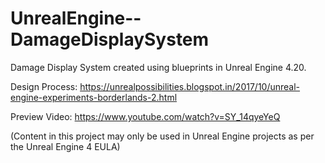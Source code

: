 # UnrealEngine--DamageDisplaySystem
Damage Display System created using blueprints in Unreal Engine 4.20.

Design Process: https://unrealpossibilities.blogspot.in/2017/10/unreal-engine-experiments-borderlands-2.html

Preview Video: https://www.youtube.com/watch?v=SY_14qyeYeQ

(Content in this project may only be used in Unreal Engine projects as per the Unreal Engine 4 EULA)
